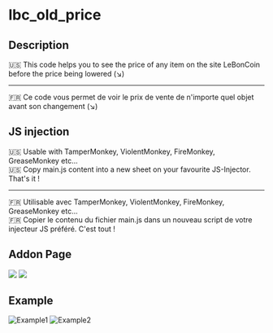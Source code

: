 # lbc_old_price

## Description

🇺🇸 This code helps you to see the price of any item on the site LeBonCoin before the price being lowered (↘)

----

🇫🇷 Ce code vous permet de voir le prix de vente de n'importe quel objet avant son changement (↘)

## JS injection

🇺🇸 Usable with TamperMonkey, ViolentMonkey, FireMonkey, GreaseMonkey etc...<br/>
🇺🇸 Copy main.js content into a new sheet on your favourite JS-Injector. That's it !

-----

🇫🇷 Utilisable avec TamperMonkey, ViolentMonkey, FireMonkey, GreaseMonkey etc...<br/>
🇫🇷 Copier le contenu du fichier main.js dans un nouveau script de votre injecteur JS préféré. C'est tout !

## Addon Page

[<img src='https://i.ibb.co/CVrJ9Jy/button-get-it-on-firefox.png'>](https://addons.mozilla.org/fr/firefox/addon/price-history-4-lbc/) 
[<img src='https://i.ibb.co/x7jLzj4/button-get-it-on-chrome.png'>](https://chrome.google.com/webstore/detail/item-price-history-lebonc/fcidkhdnnclgekjnmgpohmejgpfanpdj) 

## Example

![Example1](https://addons.mozilla.org/user-media/previews/full/288/288375.png)
![Example2](https://addons.mozilla.org/user-media/previews/full/288/288722.png)
